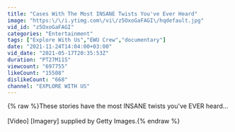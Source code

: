 ```yaml
---
title: "Cases With The Most INSANE Twists You've Ever Heard"
image: "https:\/\/i.ytimg.com\/vi\/z5OxoGaFAGI\/hqdefault.jpg"
vid_id: "z5OxoGaFAGI"
categories: "Entertainment"
tags: ["Explore With Us","EWU Crew","documentary"]
date: "2021-11-24T14:04:00+03:00"
vid_date: "2021-05-17T20:35:53Z"
duration: "PT27M11S"
viewcount: "697755"
likeCount: "15508"
dislikeCount: "668"
channel: "EXPLORE WITH US"
---
```

{% raw %}These stories have the most INSANE twists you've EVER heard...<br /><br />[Video] [Imagery] supplied by Getty Images.{% endraw %}
